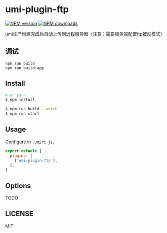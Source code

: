 # umi-plugin-ftp

[![NPM version](https://img.shields.io/npm/v/umi-plugin-ftp.svg?style=flat)](https://npmjs.org/package/umi-plugin-ftp)
[![NPM downloads](http://img.shields.io/npm/dm/umi-plugin-ftp.svg?style=flat)](https://npmjs.org/package/umi-plugin-ftp)

umi生产构建完成后自动上传到远程服务器（注意：需要服务端配置ftp被动模式）

## 调试
```
npm run build
npm run build:app
```

## Install

```bash
# or yarn
$ npm install
```

```bash
$ npm run build --watch
$ npm run start
```

## Usage

Configure in `.umirc.js`,

```js
export default {
  plugins: [
    ['umi-plugin-ftp'],
  ],
}
```

## Options

TODO

## LICENSE

MIT
